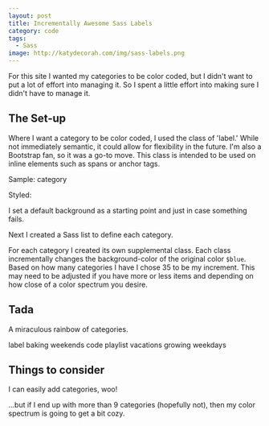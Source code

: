 ```yaml
---
layout: post
title: Incrementally Awesome Sass Labels
category: code
tags: 
  - Sass
image: http://katydecorah.com/img/sass-labels.png
---
```


For this site I wanted my categories to be color coded, but I didn't want to put a lot of effort into managing it. So I spent a little effort into making sure I didn't have to manage it.

## The Set-up

Where I want a category to be color coded, I used the class of 'label.' While not immediately semantic, it could allow for flexibility in the future. I'm also a Bootstrap fan, so it was a go-to move. This class is intended to be used on inline elements such as spans or anchor tags.

Sample: <span class="label">category</span>

Styled:

<script src="https://gist.github.com/katydecorah/6748647.js">&nbsp;</script>

I set a default background as a starting point and just in case something fails.

Next I created a Sass list to define each category.

<script src="https://gist.github.com/katydecorah/6748660.js">&nbsp;</script>

For each category I created its own supplemental class. Each class incrementally changes the background-color of the original color `$blue`. Based on how many categories I have I chose 35 to be my increment. This may need to be adjusted if you have more or less items and depending on how close of a color spectrum you desire.

<script src="https://gist.github.com/katydecorah/6748663.js">&nbsp;</script>

## Tada

A miraculous rainbow of categories.

<span class="label">label</span> 
<span class="label label-baking">baking</span> 
<span class="label label-weekends">weekends</span> 
<span class="label label-code">code</span> 
<span class="label label-playlist">playlist</span> 
<span class="label label-vacations">vacations</span> 
<span class="label label-growing">growing</span> 
<span class="label label-weekdays">weekdays</span> 

## Things to consider

I can easily add categories, woo! 

...but if I end up with more than 9 categories (hopefully not), then my color spectrum is going to get a bit cozy.

